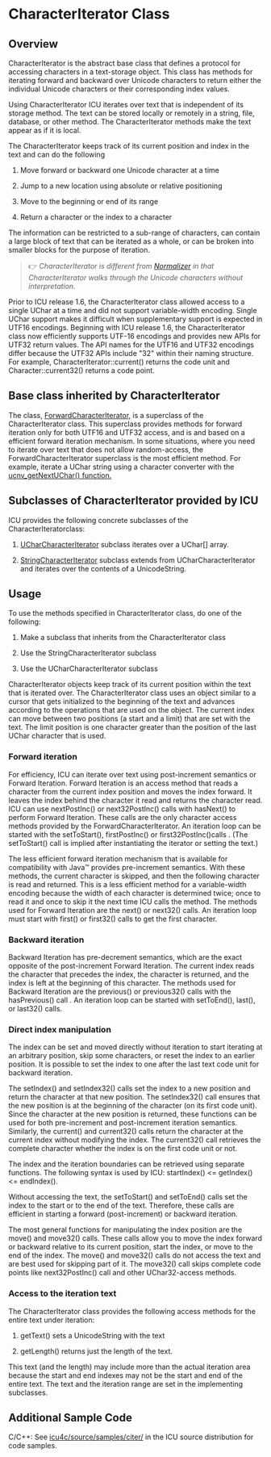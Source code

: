 # CharacterIterator Class

## Overview

CharacterIterator is the abstract base class that defines a protocol for
accessing characters in a text-storage object. This class has methods for
iterating forward and backward over Unicode characters to return either the
individual Unicode characters or their corresponding index values.

Using CharacterIterator ICU iterates over text that is independent of its
storage method. The text can be stored locally or remotely in a string, file,
database, or other method. The CharacterIterator methods make the text appear as
if it is local.

The CharacterIterator keeps track of its current position and index in the text
and can do the following

1.  Move forward or backward one Unicode character at a time

2.  Jump to a new location using absolute or relative positioning

3.  Move to the beginning or end of its range

4.  Return a character or the index to a character

The information can be restricted to a sub-range of characters, can contain a
large block of text that can be iterated as a whole, or can be broken into
smaller blocks for the purpose of iteration.

> :point_right: *CharacterIterator is different from
[Normalizer](../transforms/normalization/index.md) in that CharacterIterator
walks through the Unicode characters without interpretation.*

Prior to ICU release 1.6, the CharacterIterator class allowed access to a single
UChar at a time and did not support variable-width encoding. Single UChar
support makes it difficult when supplementary support is expected in UTF16
encodings. Beginning with ICU release 1.6, the CharacterIterator class now
efficiently supports UTF-16 encodings and provides new APIs for UTF32 return
values. The API names for the UTF16 and UTF32 encodings differ because the UTF32
APIs include "32" within their naming structure. For example,
CharacterIterator::current() returns the code unit and Character::current32()
returns a code point.

## Base class inherited by CharacterIterator

The class,
[ForwardCharacterIterator,](http://icu-project.org/apiref/icu4c/classForwardCharacterIterator.html)
is a superclass of the CharacterIterator class. This superclass provides methods
for forward iteration only for both UTF16 and UTF32 access, and is and based on
a efficient forward iteration mechanism. In some situations, where you need to
iterate over text that does not allow random-access, the
ForwardCharacterIterator superclass is the most efficient method. For example,
iterate a UChar string using a character converter with the [ucnv_getNextUChar()
function.](http://icu-project.org/apiref/icu4c/ucnv_8h.html)

## Subclasses of CharacterIterator provided by ICU

ICU provides the following concrete subclasses of the CharacterIteratorclass:

1.  [UCharCharacterIterator](http://icu-project.org/apiref/icu4c/classUCharCharacterIterator.html)
    subclass iterates over a UChar\[\] array.

2.  [StringCharacterIterator](http://icu-project.org/apiref/icu4c/classStringCharacterIterator.html)
    subclass extends from UCharCharacterIterator and iterates over the contents
    of a UnicodeString.

## Usage

To use the methods specified in CharacterIterator class, do one of the
following:

1.  Make a subclass that inherits from the CharacterIterator class

2.  Use the StringCharacterIterator subclass

3.  Use the UCharCharacterIterator subclass

CharacterIterator objects keep track of its current position within the text
that is iterated over. The CharacterIterator class uses an object similar to a
cursor that gets initialized to the beginning of the text and advances according
to the operations that are used on the object. The current index can move
between two positions (a start and a limit) that are set with the text. The
limit position is one character greater than the position of the last UChar
character that is used.

### Forward iteration

For efficiency, ICU can iterate over text using post-increment semantics or
Forward Iteration. Forward Iteration is an access method that reads a character
from the current index position and moves the index forward. It leaves the index
behind the character it read and returns the character read. ICU can use
nextPostInc() or next32PostInc() calls with hasNext() to perform Forward
Iteration. These calls are the only character access methods provided by the
ForwardCharacterIterator. An iteration loop can be started with the
setToStart(), firstPostInc() or first32PostInc()calls . (The setToStart() call
is implied after instantiating the iterator or setting the text.)

The less efficient forward iteration mechanism that is available for
compatibility with Java™ provides pre-increment semantics. With these methods,
the current character is skipped, and then the following character is read and
returned. This is a less efficient method for a variable-width encoding because
the width of each character is determined twice; once to read it and once to
skip it the next time ICU calls the method. The methods used for Forward
Iteration are the next() or next32() calls. An iteration loop must start with
first() or first32() calls to get the first character.

### Backward iteration

Backward Iteration has pre-decrement semantics, which are the exact opposite of
the post-increment Forward Iteration. The current index reads the character that
precedes the index, the character is returned, and the index is left at the
beginning of this character. The methods used for Backward Iteration are the
previous() or previous32() calls with the hasPrevious() call . An iteration loop
can be started with setToEnd(), last(), or last32() calls.

### Direct index manipulation

The index can be set and moved directly without iteration to start iterating at
an arbitrary position, skip some characters, or reset the index to an earlier
position. It is possible to set the index to one after the last text code unit
for backward iteration.

The setIndex() and setIndex32() calls set the index to a new position and return
the character at that new position. The setIndex32() call ensures that the new
position is at the beginning of the character (on its first code unit). Since
the character at the new position is returned, these functions can be used for
both pre-increment and post-increment iteration semantics.
Similarly, the current() and current32() calls return the character at the
current index without modifying the index. The current32() call retrieves the
complete character whether the index is on the first code unit or not.

The index and the iteration boundaries can be retrieved using separate
functions. The following syntax is used by ICU: startIndex() <= getIndex() <=
endIndex().

Without accessing the text, the setToStart() and setToEnd() calls set the index
to the start or to the end of the text. Therefore, these calls are efficient in
starting a forward (post-increment) or backward iteration.

The most general functions for manipulating the index position are the move()
and move32() calls. These calls allow you to move the index forward or backward
relative to its current position, start the index, or move to the end of the
index. The move() and move32() calls do not access the text and are best used
for skipping part of it. The move32() call skips complete code points like
next32PostInc() call and other UChar32-access methods.

### Access to the iteration text

The CharacterIterator class provides the following access methods for the entire
text under iteration:

1.  getText() sets a UnicodeString with the text

2.  getLength() returns just the length of the text.

This text (and the length) may include more than the actual iteration area
because the start and end indexes may not be the start and end of the entire
text. The text and the iteration range are set in the implementing subclasses.

## Additional Sample Code

C/C++: See
[icu4c/source/samples/citer/](http://source.icu-project.org/repos/icu/trunk/icu4c/source/samples/citer/)
in the ICU source distribution for code samples.
